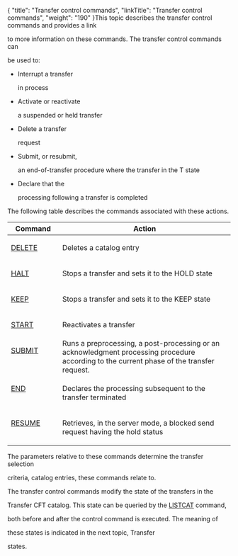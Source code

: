 {
    "title": "Transfer control commands",
    "linkTitle": "Transfer control commands",
    "weight": "190"
}This topic describes the transfer control commands and provides a link
to more information on these commands. The transfer control commands can
be used to:

-   Interrupt a transfer
    in process
-   Activate or reactivate
    a suspended or held transfer
-   Delete a transfer
    request
-   Submit, or resubmit,
    an end-of-transfer procedure where the transfer in the T state
-   Declare that the
    processing following a transfer is completed

The following table describes the commands associated with these actions.

<table cellspacing="0">
   <col/>
   <col/>
   <thead>
      <tr>
         <th>Command </th>
         <th>Action</th>
      </tr>
   </thead>
      <tr>
         <td valign="top" width="23%">
            <p><a href="../../../admin_intro/admin_commands_intro/delete_command">DELETE</a>
</p>
         </td>
         <td valign="top" width="77%">
            <p>Deletes a catalog entry </p>
         </td>
      </tr>
      <tr>
         <td valign="top" width="23%">
            <p><a href="../../../c_intro_userinterfaces/about_cftutil/managing_transfer_states/halt_command">HALT</a>
</p>
         </td>
         <td valign="top" width="77%">
            <p>Stops a transfer and sets it to the HOLD state </p>
         </td>
      </tr>
      <tr>
         <td valign="top" width="23%">
            <p><a href="../../../c_intro_userinterfaces/about_cftutil/managing_transfer_states/keep_command">KEEP</a>
</p>
         </td>
         <td valign="top" width="77%">
            <p>Stops a transfer and sets it to the KEEP state </p>
         </td>
      </tr>
      <tr>
         <td valign="top" width="23%">
            <p><a href="../../../c_intro_userinterfaces/about_cftutil/managing_transfer_states/start_command">START</a>
</p>
         </td>
         <td valign="top" width="77%">
            <p>Reactivates a transfer </p>
         </td>
      </tr>
      <tr>
         <td valign="top" width="23%">
            <p><a href="../../../c_intro_userinterfaces/about_cftutil/managing_transfer_states/submit_command">SUBMIT</a>
</p>
         </td>
         <td valign="top" width="77%">Runs a preprocessing, a post-processing or an acknowledgment processing procedure according to the current phase of the transfer request.         </td>
      </tr>
      <tr>
         <td valign="top" width="23%">
            <p><a href="../../../c_intro_userinterfaces/about_cftutil/managing_transfer_states/end_command">END</a>
</p>
         </td>
         <td valign="top" width="77%">
            <p>Declares the processing subsequent to the transfer terminated </p>
         </td>
      </tr>
      <tr>
         <td colspan="1" rowspan="1" valign="top" width="23%">
            <p><a href="../../../c_intro_userinterfaces/about_cftutil/managing_transfer_states/resume_command">RESUME</a>
</p>
         </td>
         <td colspan="1" rowspan="1" valign="top" width="77%">
            <p>Retrieves, in the server mode, a blocked send request having 
 the hold status</p>
         </td>
      </tr>
</table>

The parameters relative to these commands determine the transfer selection
criteria, catalog entries, these commands relate to.

The transfer control commands modify the state of the transfers in the
Transfer CFT catalog. This state can be queried by the [LISTCAT](../../../c_intro_userinterfaces/about_cftutil/monitoring_cftutil_intro/listcat_command) command,
both before and after the control command is executed. The meaning of
these states is indicated in the next topic, Transfer
states.
